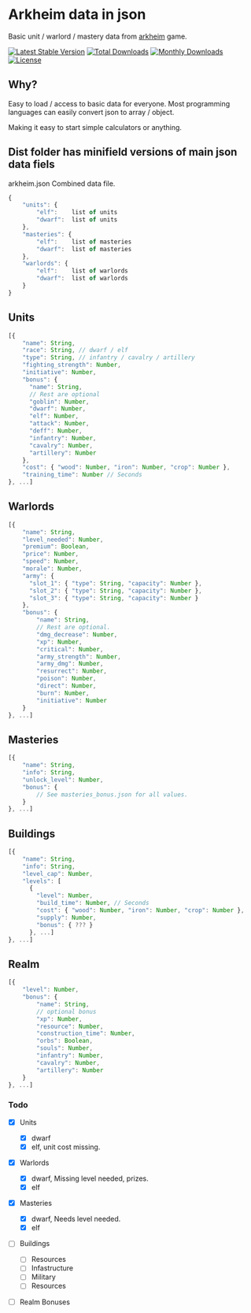 # Arkheim data in json

Basic unit / warlord / mastery data from [arkheim](https://arkheim.com/) game. 


[![Latest Stable Version](https://poser.pugx.org/erkkki/arkheim_data/v)](//packagist.org/packages/erkkki/arkheim_data)
[![Total Downloads](https://poser.pugx.org/erkkki/arkheim_data/downloads)](//packagist.org/packages/erkkki/arkheim_data)
[![Monthly Downloads](https://poser.pugx.org/erkkki/arkheim_data/d/monthly)](//packagist.org/packages/erkkki/arkheim_data)
[![License](https://poser.pugx.org/erkkki/arkheim_data/license)](//packagist.org/packages/erkkki/arkheim_data)


## Why?
Easy to load / access to basic data for everyone.
Most programming languages can easily convert json to array / object.

Making it easy to start simple calculators or anything.
## Dist folder has minifield versions of main json data fiels
arkheim.json Combined data file.
```js
{
    "units": {
        "elf":    list of units
        "dwarf":  list of units
    },
    "masteries": {
        "elf":    list of masteries
        "dwarf":  list of masteries
    },
    "warlords": {
        "elf":    list of warlords
        "dwarf":  list of warlords
    }
}
```




## Units
```js
[{
    "name": String,
    "race": String, // dwarf / elf
    "type": String, // infantry / cavalry / artillery
    "fighting_strength": Number,
    "initiative": Number,
    "bonus": {
      "name": String,
      // Rest are optional
      "goblin": Number,
      "dwarf": Number,
      "elf": Number,
      "attack": Number,
      "deff": Number,
      "infantry": Number,
      "cavalry": Number,
      "artillery": Number
    },
    "cost": { "wood": Number, "iron": Number, "crop": Number },
    "training_time": Number // Seconds
}, ...] 
```

## Warlords
```js
[{
    "name": String,
    "level_needed": Number,
    "premium": Boolean,
    "price": Number,
    "speed": Number,
    "morale": Number,
    "army": {
      "slot_1": { "type": String, "capacity": Number },
      "slot_2": { "type": String, "capacity": Number },
      "slot_3": { "type": String, "capacity": Number }
    },
    "bonus": {
        "name": String,
        // Rest are optional.
        "dmg_decrease": Number,
        "xp": Number,
        "critical": Number,
        "army_strength": Number,
        "army_dmg": Number,
        "resurrect": Number,
        "poison": Number,
        "direct": Number,
        "burn": Number,
        "initiative": Number
    }
}, ...]
```

## Masteries
```js
[{
    "name": String,
    "info": String,
    "unlock_level": Number,
    "bonus": {
        // See masteries_bonus.json for all values.
    }
}, ...]
```

## Buildings
```js
[{
    "name": String,
    "info": String,
    "level_cap": Number,
    "levels": [
      {
        "level": Number,
        "build_time": Number, // Seconds
        "cost": { "wood": Number, "iron": Number, "crop": Number },
        "supply": Number,
        "bonus": { ??? }
      }, ...]      
}, ...]
```

## Realm
```js
[{ 
    "level": Number, 
    "bonus": { 
        "name": String, 
        // optional bonus 
        "xp": Number,
        "resource": Number,
        "construction_time": Number,
        "orbs": Boolean,
        "souls": Number,
        "infantry": Number,
        "cavalry": Number,
        "artillery": Number        
    }    
}, ...]
```




### Todo

- [x] Units
    - [x] dwarf
    - [x] elf, unit cost missing.
- [x] Warlords
    - [x] dwarf, Missing level needed, prizes.
    - [x] elf
- [x] Masteries
    - [x] dwarf, Needs level needed.
    - [x] elf
- [ ] Buildings
    - [ ] Resources
    - [ ] Infastructure
    - [ ] Military
    - [ ] Resources
- [ ] Realm Bonuses



